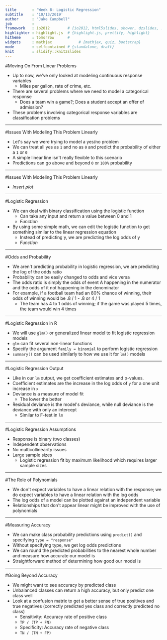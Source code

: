 ```yaml
---
title       : "Week 8: Logistic Regression"
subtitle    : '10/13/2019'
author      : "Jake Campbell"
job         : 
framework   : io2012        # {io2012, html5slides, shower, dzslides, ...}
highlighter : highlight.js  # {highlight.js, prettify, highlight}
hitheme     : tomorrow      # 
widgets     : mathjax            # {mathjax, quiz, bootstrap}
mode        : selfcontained # {standalone, draft}
knit        : slidify::knit2slides
---
```


#Moving On From Linear Problems

- Up to now, we've only looked at modeling continuous response variables
  + Miles per gallon, rate of crime, etc.
- There are several problems where we need to model a categorical response
  + Does a team win a game?; Does a student accept an offer of admission?
- These problems involving categorical response variables are classification problems

---

#Issues With Modeling This Problem Linearly

- Let's say we were trying to model a yes/no problem
- We can treat all yes as `1` and no as `0` and predict the probability of either a `1` or `0`
- A simple linear line isn't really flexible to this scenario
- Predictions can go above and beyond `0` or `100%` probability

---

#Issues With Modeling This Problem Linearly

- *Insert plot*

---

#Logistic Regression

- We can deal with binary classification using the logistic function
  + Can take any input and return a value between 0 and 1
  + *Function*
- By using some simple math, we can edit the logistic function to get something similar to the linear regression equation
  + Instead of predicting y, we are predicting the log odds of y
  + *Function*
  
---

#Odds and Probability

- We aren't predicting probability in logistic regression, we are predicting the log of the odds ratio
- Probability can be easily changed to odds and vice versa
- The odds ratio is simply the odds of event A happening in the numerator and the odds of it not happening in the denominator
- For example, if a football team had an 80% chance of winning, their odds of winning would be .8 / 1 - .8 or 4 / 1
  + The team has 4 to 1 odds of winning; if the game was played 5 times, the team would win 4 times

---

#Logistic Regression in R

- We will use `glm()` or generalized linear model to fit logistic regression models
- `glm` can fit several non-linear functions
- Specify the argument `family = binomial` to perform logistic regression
- `summary()` can be used similarly to how we use it for `lm()` models

---

#Logistic Regression Output

- Like in our `lm` output, we get coefficient estimates and p-values.
- Coefficient estimates are the increase in the log odds of `y` for a one unit increase in `x`
- Deviance is a measure of model fit
  + The lower the better
- Residual deviance is the model's deviance, while null deviance is the deviance with only an intercept
  + Similar to F-test in `lm`

---

#Logistic Regression Assumptions

- Response is binary (two classes)
- Independent observations
- No multicollinearity issues
- Large sample sizes
  + Logistic regression fit by maximum likelihood which requires larger sample sizes

---

#The Role of Polynomials

- We don't expect variables to have a linear relation with the response; we do expect variables to have a linear relation with the log odds
- The log odds of a model can be plotted against an independent variable
- Relationships that don't appear linear might be improved with the use of polynomials

---

#Measuring Accuracy

- We can make class probability predictions using `predict()` and specifying `type = "response"`
- Without specifying type, we get log odds predictions
- We can round the predicted probabilities to the nearest whole number and measure how accurate our model is
- Straightforward method of determining how good our model is

---

#Going Beyond Accuracy

- We might want to see accuracy by predicted class
- Unbalanced classes can return a high accuracy, but only predict one class well
- Look at a confusion matrix to get a better sense of true positives and true negatives (correctly predicted yes class and correctly predicted no class)
  + Sensitivity: Accuracy rate of positive class
  + `TP / (TP + FN)`
  + Specificity: Accuracy rate of negative class
  + `TN / (TN + FP)`
